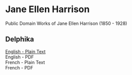 # Jane Ellen Harrison

Public Domain Works of Jane Ellen Harrison (1850 - 1928)

## Delphika

[English - Plain Text](delphika/full-text-english.md)  
English - PDF  
French - Plain Text  
French - PDF  
